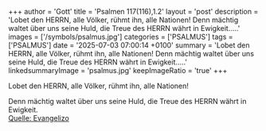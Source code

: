 +++
author = 'Gott'
title = 'Psalmen 117(116),1.2'
layout = 'post'
description = 'Lobet den HERRN, alle Völker, rühmt ihn, alle Nationen! Denn mächtig waltet über uns seine Huld, die Treue des HERRN währt in Ewigkeit.....'
images = ['/symbols/psalmus.jpg']
categories = ['PSALMUS']
tags = ['PSALMUS']
date = '2025-07-03 07:00:14 +0100'
summary = 'Lobet den HERRN, alle Völker, rühmt ihn, alle Nationen! Denn mächtig waltet über uns seine Huld, die Treue des HERRN währt in Ewigkeit.....'
linkedsummaryImage = 'psalmus.jpg'
keepImageRatio = 'true'
+++
<!--more-->Lobet den HERRN, alle Völker, rühmt ihn, alle Nationen!
Denn mächtig waltet über uns seine Huld, die Treue des HERRN währt in Ewigkeit.<br> [Quelle: Evangelizo](https://evangeliumtagfuertag.org/DE/gospel)